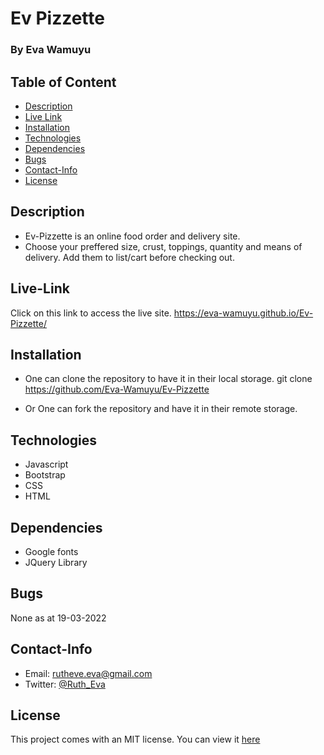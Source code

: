 # Ev Pizzette


### By Eva Wamuyu

<!-- ![cover](./Assets/cover.png) -->
## Table of Content

+ [Description](#Description)
+ [Live Link](#Live-Link)
+ [Installation](#Installation)
+ [Technologies](#Technologies)
+ [Dependencies](#Dependencies)
+ [Bugs](#Bugs)
+ [Contact-Info](#Contact-Info)
+ [License](#License)

## Description

* Ev-Pizzette is an online food order and delivery site.
* Choose your preffered size, crust, toppings, quantity and means of delivery.
Add them to list/cart before checking out.


## Live-Link
Click on this link to access the live site.
https://eva-wamuyu.github.io/Ev-Pizzette/

## Installation

* One can clone the repository to have it in their local storage.
git clone https://github.com/Eva-Wamuyu/Ev-Pizzette

* Or One can fork the repository and have it in their remote storage.

## Technologies

* Javascript
* Bootstrap
* CSS
* HTML

## Dependencies

* Google fonts
* JQuery Library

## Bugs

None as at 19-03-2022

## Contact-Info

* Email: rutheve.eva@gmail.com
* Twitter: [@Ruth_Eva](https://twitter.com/Ruth_Eva_?t=_DEEkzJ3K0Qzr1npwZ7ggw&s=09)

## License
This project comes with an MIT license.
You can view it [here](license)